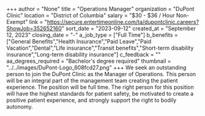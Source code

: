 +++
author = "None"
title = "Operations Manager"
organization = "DuPont Clinic"
location = "District of Columbia"
salary = "$30 - $36 / Hour Non-Exempt"
link = "https://secure.entertimeonline.com/ta/dupontclinic.careers?ShowJob=352652160"
sort_date = "2023-09-12"
created_at = "September 12, 2023"
closing_date = "-"
a_job_type = ["Full Time"]
b_benefits = ["General Benefits","Health Insurance","Paid Leave","Paid Vacation","Dental","Life insurance","Transit benefits","Short-term disability insurance","Long-term disability insurance"]
c_feedback = ""
aa_degrees_required = "Bachelor's degree required"
thumbnail = "../../images/DuPont-Logo_608fcd27.png"
+++
We seek an outstanding person to join the DuPont Clinic as the Manager of Operations. This person will be an integral part of the management team creating the patient experience. The position will be full time. The right person for this position will have the highest standards for patient safety, be motivated to create a positive patient experience, and strongly support the right to bodily autonomy.